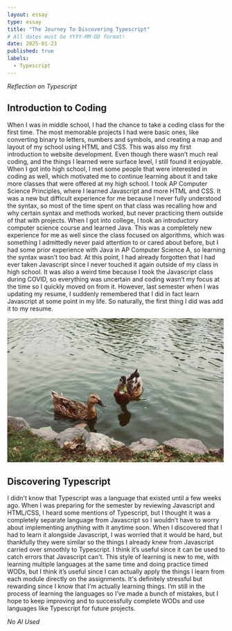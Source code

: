 ```yaml
---
layout: essay
type: essay
title: "The Journey To Discovering Typescript"
# All dates must be YYYY-MM-DD format!
date: 2025-01-23
published: true
labels:
  - Typescript
---
```




*Reflection on Typescript*


## Introduction to Coding

When I was in middle school, I had the chance to take a coding class for the first time. The most memorable projects I had were basic ones, like converting binary to letters, numbers and symbols, and creating a map and layout of my school using HTML and CSS. This was also my first introduction to website development. Even though there wasn’t much real coding, and the things I learned were surface level, I still found it enjoyable. When I got into high school, I met some people that were interested in coding as well, which motivated me to continue learning about it and take more classes that were offered at my high school. I took AP Computer Science Principles, where I learned Javascript and more HTML and CSS. It was a new but difficult experience for me because I never fully understood the syntax, so most of the time spent on that class was recalling how and why certain syntax and methods worked, but never practicing them outside of that with projects. When I got into college, I took an introductory computer science course and learned Java. This was a completely new experience for me as well since the class focused on algorithms, which was something I admittedly never paid attention to or cared about before, but I had some prior experience with Java in AP Computer Science A, so learning the syntax wasn’t too bad. At this point, I had already forgotten that I had ever taken Javascript since I never touched it again outside of my class in high school. It was also a weird time because I took the Javascript class during COVID, so everything was uncertain and coding wasn’t my focus at the time so I quickly moved on from it. However, last semester when I was updating my resume, I suddenly remembered that I did in fact learn Javascript at some point in my life. So naturally, the first thing I did was add it to my resume. 

<img width="500px" class="rounded float-start pe-4" src="../img/difficulty/javiera-argandona-aIN3UsyUw18-unsplash.jpg">

## Discovering Typescript

I didn't know that Typescript was a language that existed until a few weeks ago. When I was preparing for the semester by reviewing Javascript and HTML/CSS, I heard some mentions of Typescript, but I thought it was a completely separate language from Javascript so I wouldn’t have to worry about implementing anything with it anytime soon. When I discovered that I had to learn it alongside Javascript, I was worried that it would be hard, but thankfully they were similar so the things I already knew from Javascript carried over smoothly to Typescript. I think it’s useful since it can be used to catch errors that Javascript can't. This style of learning is new to me, with learning multiple languages at the same time and doing practice timed WODs, but I think it’s useful since I can actually apply the things I learn from each module directly on the assignments. It's definitely stressful but rewarding since I know that I'm actually learning things. I’m still in the process of learning the languages so I’ve made a bunch of mistakes, but I hope to keep improving and to successfully complete WODs and use languages like Typescript for future projects. 

*No AI Used*
